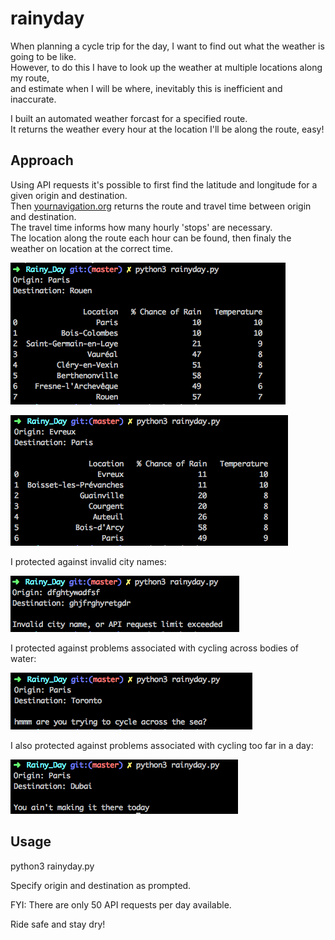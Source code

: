 # rainyday

When planning a cycle trip for the day, I want to find out what the weather is going to be like.
<br />
However, to do this I have to look up the weather at multiple locations along my route,
<br />
and estimate when I will be where, inevitably this is inefficient and inaccurate.

I built an automated weather forcast for a specified route.
<br />
It returns the weather every hour at the location I'll be along the route, easy!

## Approach

Using API requests it's possible to first find the latitude and longitude for a given origin and destination.
<br />
Then [yournavigation.org](http://yournavigation.org) returns the route and travel time between origin and destination.
<br />
The travel time informs how many hourly 'stops' are necessary.
<br />
The location along the route each hour can be found, then finaly the weather on location at the correct time.

![image of correct output](./images/Paris-Rouen.png)

![image of correct output2](./images/Evreux-Paris.png)

I protected against invalid city names:

![image of Invalid city name](./images/Invalidcityname.png)

I protected against problems associated with cycling across bodies of water:

![image of Paris-Toronto](./images/Paris-Toronto,acrosssea.png)

I also protected against problems associated with cycling too far in a day:

![image of Paris-Dubai](./images/Paris-Dubai,toofar.png)

## Usage

python3 rainyday.py

Specify origin and destination as prompted.

FYI: There are only 50 API requests per day available.

Ride safe and stay dry!
